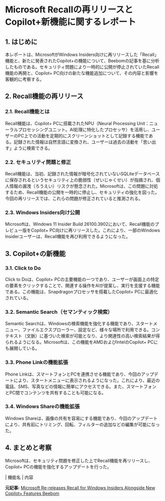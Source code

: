 # Microsoft Recallの再リリースとCopilot+新機能に関するレポート

## 1. はじめに

本レポートは、MicrosoftがWindows Insiders向けに再リリースした「Recall」機能と、新たに発表されたCopilot+の機能について、Beebomの記事を基に分析したものである。セキュリティ問題により一時的に公開が停止されていたRecall機能の再開と、Copilot+ PC向けの新たな機能追加について、その内容と影響を客観的に考察する。

## 2. Recall機能の再リリース

### 2.1. Recall機能とは

Recall機能は、Copilot+ PCに搭載されたNPU（Neural Processing Unit：ニューラルプロセッシングユニット。AI処理に特化したプロセッサ）を活用し、ユーザーのPC上での活動を定期的にスクリーンショットとして記録する機能である。記録された情報は自然言語に変換され、ユーザーは過去の活動を「思い出す」ように検索できる。

### 2.2. セキュリティ問題と修正

Recall機能は、当初、記録された情報が暗号化されていないSQLiteデータベースに保存されるというセキュリティ上の脆弱性（ぜいじゃくせい）が指摘され、個人情報の漏洩（ろうえい）リスクが懸念された。Microsoftは、この問題に対処するため、Recall機能の公開を一時的に停止し、セキュリティの強化を図った。今回の再リリースでは、これらの問題が修正されていると推測される。

### 2.3. Windows Insiders向け公開

Microsoftは、Windows 11 Insider Build 26100.3902において、Recall機能のプレビュー版をCopilot+ PC向けに再リリースした。これにより、一部のWindows Insiderユーザーは、Recall機能を再び利用できるようになった。

## 3. Copilot+の新機能

### 3.1. Click to Do

Click to Doは、Copilot+ PCの主要機能の一つであり、ユーザーが画面上の特定の要素をクリックすることで、関連する操作をAIが提案し、実行を支援する機能である。この機能は、Snapdragonプロセッサを搭載したCopilot+ PCに最適化されている。

### 3.2. Semantic Search（セマンティック検索）

Semantic Searchは、Windowsの検索機能を強化する機能であり、スタートメニュー、ファイルエクスプローラー、設定など、様々な場所で利用できる。コンテキスト（文脈）に基づいた検索が可能となり、より関連性の高い検索結果が得られるようになる。Microsoftは、この機能をAMDおよびIntelのCopilot+ PCにも展開している。

### 3.3. Phone Linkの機能拡張

Phone Linkは、スマートフォンとPCを連携させる機能であり、今回のアップデートにより、スタートメニューに表示されるようになった。これにより、最近の電話、SMS、写真などの情報に簡単にアクセスできる。また、スマートフォンとPC間でコンテンツを共有することも可能になる。

### 3.4. Windows Shareの機能拡張

Windows Shareは、画像の共有を容易にする機能であり、今回のアップデートにより、共有前にトリミング、回転、フィルターの追加などの編集が可能になった。

## 4. まとめと考察

Microsoftは、セキュリティ問題を修正した上でRecall機能を再リリースし、Copilot+ PCの機能を強化するアップデートを行った。

| 機能名 | 内容 

**元記事:** [Microsoft Re-releases Recall for Windows Insiders Alongside New Copilot+ Features Beebom](https://beebom.com/microsoft-brings-back-windows-recall-with-new-copilot-features/)